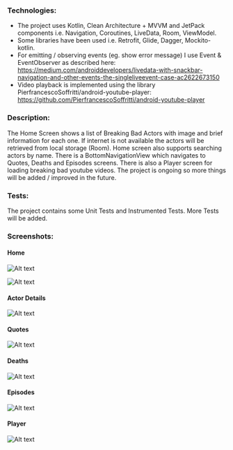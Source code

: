### Technologies:

- The project uses Kotlin, Clean Architecture + MVVM and JetPack components i.e. Navigation, Coroutines, 
LiveData, Room, ViewModel.
- Some libraries have been used i.e. Retrofit, Glide, Dagger, Mockito-kotlin.
- For emitting / observing events (eg. show error message) I use Event & EventObserver as described here:
https://medium.com/androiddevelopers/livedata-with-snackbar-navigation-and-other-events-the-singleliveevent-case-ac2622673150
- Video playback is implemented using the library PierfrancescoSoffritti/android-youtube-player:
https://github.com/PierfrancescoSoffritti/android-youtube-player

### Description:

The Home Screen shows a list of Breaking Bad Actors with image and brief information for each one. 
If internet is not available the actors will be retrieved from local storage (Room). Home screen 
also supports searching actors by name. There is a BottomNavigationView which navigates to Quotes, 
Deaths and Episodes screens. There is also a Player screen for loading breaking bad youtube videos.
The project is ongoing so more things will be added / improved in the future.  

### Tests:

The project contains some Unit Tests and Instrumented Tests. 
More Tests will be added. 

### Screenshots:

#### Home
![Alt text](screenshots/home_all.png?raw=true "app screenshot")

![Alt text](screenshots/home_filter_by_name.png?raw=true "app screenshot")

#### Actor Details
![Alt text](screenshots/actor_detail_1.png?raw=true "app screenshot")

#### Quotes
![Alt text](screenshots/quotes_tabs.png?raw=true "app screenshot")

#### Deaths
![Alt text](screenshots/deaths_bb.png?raw=true "app screenshot")

#### Episodes
![Alt text](screenshots/episodes_tabs.png?raw=true "app screenshot")

#### Player
![Alt text](screenshots/player.png?raw=true "app screenshot")
